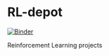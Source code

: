 # RL-depot

[![Binder](https://mybinder.org/badge_logo.svg)](https://mybinder.org/v2/gh/hinsley/RL-depot/master)

Reinforcement Learning projects
